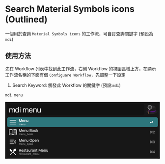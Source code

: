 # Search Material Symbols icons (Outlined)

一個用於查詢 `Material Symbols icons` 的工作流，可自訂查詢關鍵字 (預設為`mdi`)

## 使用方法

先在 Workflow 列表中找到此工作流，右側 Workflow 的視圖區域上方，在顯示工作流名稱的下面有個 `Configuare Workflow`，先調整一下設定

1. Search Keyword: 觸發此 Workflow 的關鍵字 (預設:`mdi`)

```bash
mdi menu
```

![usage](./images/usage.png)
